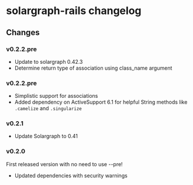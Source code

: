 # solargraph-rails changelog

## Changes

### v0.2.2.pre
* Update to solargraph 0.42.3
* Determine return type of association using class_name argument

### v0.2.2.pre

* Simplistic support for associations
* Added dependency on ActiveSupport 6.1 for helpful String methods like `.camelize` and `.singularize`

### v0.2.1

* Update Solargraph to 0.41

### v0.2.0
First released version with no need to use --pre!

* Updated dependencies with security warnings
